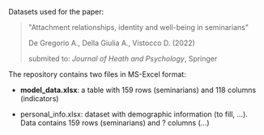 Datasets used for the paper: 

> "Attachment relationships, identity and well-being in seminarians"
> 
> De Gregorio A., Della Giulia A., Vistocco D. (2022)
> 
> submited to: _Journal of Heath and Psychology_, Springer

The repository contains two files in MS-Excel format:

- **model_data.xlsx**: a table with 159 rows (seminarians) and 118 columns (indicators)
    
- personal_info.xlsx: dataset with demographic information (to fill, ...). Data contains 159 rows (seminarians) and ? columns (...)

